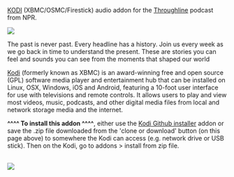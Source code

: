 <a href="kodi.tv">KODI<a> (XBMC/OSMC/Firestick) audio addon for the <a href="https://www.npr.org/podcasts/510333/throughline">Throughline</a> podcast from NPR.<br>

<img src="https://media.npr.org/assets/img/2019/01/28/nprthroughline_podcasttile_sq-3bddbe49827adf54bdbc1f94b40fc61d581704f6-s400-c85.png"><br>

The past is never past. Every headline has a history. Join us every week as we go back in time to understand the present. These are stories you can feel and sounds you can see from the moments that shaped our world<br>

<a href="www.kodi.tv">Kodi</a> (formerly known as XBMC) is an award-winning free and open source (GPL) software media player and entertainment hub that can be installed on Linux, OSX, Windows, iOS and Android, featuring a 10-foot user interface for use with televisions and remote controls. It allows users to play and view most videos, music, podcasts, and other digital media files from local and network storage media and the internet.<br>

<b>^^^^ To install this addon ^^^^</b>, either use the <a href="https://www.tvaddons.co/github-browser-kodi/">Kodi Github installer</a> addon or save the .zip file downloaded from the 'clone or download' button (on this page above) to somewhere the Kodi can access (e.g. network drive or USB stick). Then on the Kodi, go to addons > install from zip file.<br>

<br><a href="http://www.kodi.tv"><img src="https://kodi.tv/sites/default/files/page/field_image/about--devices.jpg">
